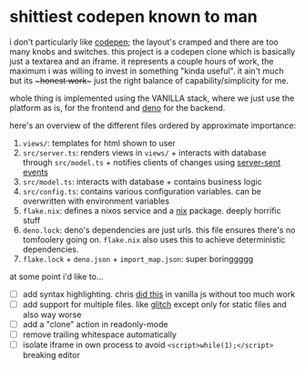 # shittiest codepen known to man

i don't particularly like [codepen];
the layout's cramped and there are too many knobs and switches.
this project is a codepen clone which is basically just a textarea and an iframe.
it represents a couple hours of work, the maximum i was willing to invest in something "kinda useful".
it ain't much but its ~~~honest work~~~ just the right balance of capability/simplicity for me.

whole thing is implemented using the VANILLA stack,
where we just use the platform as is,
for the frontend and [deno] for the backend.

here's an overview of the different files ordered by approximate importance:

1. `views/`: templates for html shown to user
1. `src/server.ts`: renders views in `views/` + interacts with database through `src/model.ts` + notifies clients of changes using [server-sent events][SSE]
1. `src/model.ts`: interacts with database + contains business logic
1. `src/config.ts`: contains various configuration variables. can be overwritten with environment variables
1. `flake.nix`: defines a nixos service and a [nix] package. deeply horrific stuff
1. `deno.lock`: deno's dependencies are just urls. this file ensures there's no tomfoolery going on. `flake.nix` also uses this to achieve deterministic dependencies.
1. `flake.lock` + `deno.json` + `import_map.json`: super boringgggg

at some point i'd like to...

- [ ] add syntax highlighting. chris [did this][textarea-syntax] in vanilla js without too much work
- [ ] add support for multiple files. like [glitch] except only for static files and also way worse
- [ ] add a "clone" action in readonly-mode
- [ ] remove trailing whitespace automatically
- [ ] isolate iframe in own process to avoid `<script>while(1);</script>` breaking editor

[codepen]: https://codepen.io/
[textarea-syntax]: https://css-tricks.com/creating-an-editable-textarea-that-supports-syntax-highlighted-code/
[nix]: https://nixos.org/
[deno]: https://deno.land/
[SSE]: https://developer.mozilla.org/en-US/docs/Web/API/Server-sent_events/Using_server-sent_events
[glitch]: https://glitch.io/
